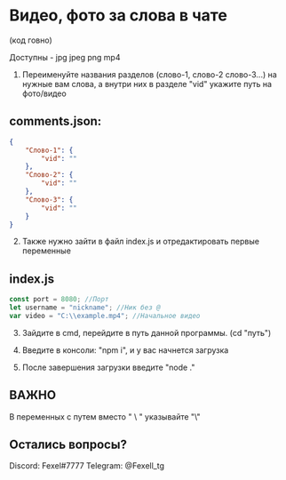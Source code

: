 # Видео, фото за слова в чате
(код говно)

Доступны - jpg jpeg png mp4



1. Переименуйте названия разделов (слово-1, слово-2 слово-3...) на нужные вам слова, а внутри них в разделе "vid" укажите путь на фото/видео
## comments.json:
```json
{
    "Слово-1": {
        "vid": ""
    },
    "Слово-2": {
        "vid": ""
    },
    "Слово-3": {
        "vid": ""
    }
}
```



2. Также нужно зайти в файл index.js и отредактировать первые переменные
## index.js
```js
const port = 8080; //Порт
let username = "nickname"; //Ник без @
var video = "C:\\example.mp4"; //Начальное видео

```

3. Зайдите в cmd, перейдите в путь данной программы. (cd "путь")

4. Введите в консоли: "npm i", и у вас начнется загрузка

5. После завершения загрузки введите "node ."



## ВАЖНО

В переменных с путем вместо " \ " указывайте "\\"

## Остались вопросы?
Discord: Fexel#7777
Telegram: @Fexell_tg


